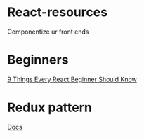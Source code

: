 # React-resources
Componentize ur front ends

# Beginners

[9 Things Every React Beginner Should Know](https://camjackson.net/post/9-things-every-reactjs-beginner-should-know)


# Redux pattern

[Docs](http://rackt.org/redux/index.html)
